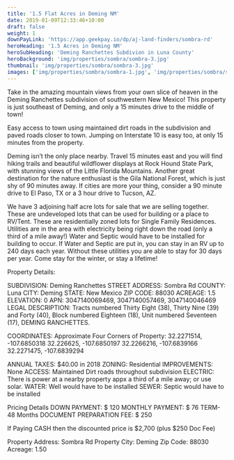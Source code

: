 ```yaml
---
title: '1.5 Flat Acres in Deming NM'
date: 2019-01-09T12:33:46+10:00
draft: false
weight: 1
downPayLink: 'https://app.geekpay.io/dp/aj-land-finders/sombra-rd'
heroHeading: '1.5 Acres in Deming NM'
heroSubHeading: 'Deming Ranchettes Subdivion in Luna County'
heroBackground: 'img/properties/sombra/sombra-3.jpg'
thumbnail: 'img/properties/sombra/sombra-3.jpg'
images: ['img/properties/sombra/sombra-1.jpg', 'img/properties/sombra/sombra-2.jpg', 'img/properties/sombra/sombra-3.jpg', 'img/properties/sombra/sombra-4.jpg', 'img/properties/sombra/sombra-5.jpg', 'img/properties/sombra/sombra-6.jpg', 'img/properties/sombra/sombra-7.jpg']
---
```


Take in the amazing mountain views from your own slice of heaven in the Deming Ranchettes subdivision of southwestern New Mexico! This property is just southeast of Deming, and only a 15 minutes drive to the middle of town! 

Easy access to town using maintained dirt roads in the subdivision and paved roads closer to town. Jumping on Interstate 10 is easy too, at only 15 minutes from the property. 

Deming isn’t the only place nearby. Travel 15 minutes east and you will find hiking trails and beautiful wildflower displays at Rock Hound State Park, with stunning views of the Little Florida Mountains. Another great destination for the nature enthusiast is the Gila National Forest, which is just shy of 90 minutes away. If cities are more your thing, consider a 90 minute drive to El Paso, TX or a 3 hour drive to Tucson, AZ.

We have 3 adjoining half acre lots for sale that we are selling together. These are undeveloped lots that can be used for building or a place to RV/Tent. These are residentially zoned lots for Single Family Residences. Utilities are in the area with electricity being right down the road (only a third of a mile away!) Water and Septic would have to be installed for building to occur. If Water and Septic are put in, you can stay in an RV up to 240 days each year. Without these utilities you are able to stay for 30 days per year. Come stay for the winter, or stay a lifetime! 

Property Details:

SUBDIVISION: Deming Ranchettes
STREET ADDRESS: Sombra Rd
COUNTY: Luna
CITY: Deming
STATE: New Mexico
ZIP CODE: 88030
ACREAGE: 1.5
ELEVATION: 0
APN: 3047140069469, 3047140057469, 3047140046469
LEGAL DESCRIPTION: Tracts numbered Thirty Eight (38), Thirty Nine (39) and Forty (40), Block numbered Eighteen (18), Unit numbered Seventeen (17), DEMING RANCHETTES.


COORDINATES:
Approximate Four Corners of Property:
32.2271514, -107.6850318
32.226625, -107.6850197
32.2266216, -107.6839166
32.2271475, -107.6839294

ANNUAL TAXES: $40.00 in 2018
ZONING: Residential 
IMPROVEMENTS: None
ACCESS: Maintained Dirt roads throughout subdivision
ELECTRIC: There is power at a nearby property appx a third of a mile away; or use solar. 
WATER: Well would have to be installed 
SEWER: Septic would have to be installed


Pricing Details
DOWN PAYMENT: $ 120
MONTHLY PAYMENT: $ 76
TERM- 48 Months
DOCUMENT PREPARATION FEE: $ 250


If Paying CASH then the discounted price is $2,700 (plus $250 Doc Fee)

Property Address: Sombra Rd
Property City: Deming
Zip Code: 88030
Acreage: 1.50
